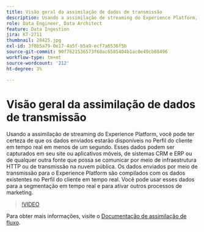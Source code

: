 ```yaml
---
title: Visão geral da assimilação de dados de transmissão
description: Usando a assimilação de streaming do Experience Platform, você pode ter certeza de que os dados enviados estarão disponíveis no Perfil do cliente em tempo real em menos de um segundo. Esses dados podem ser capturados em seu site ou aplicativos móveis, de sistemas CRM e ERP ou de qualquer outra fonte que possa se comunicar por meio de infraestrutura HTTP ou de transmissão na nuvem pública. Os dados enviados por meio de transmissão para o Experience Platform são compilados com os dados existentes no Perfil do cliente em tempo real. Você pode usar esses dados para a segmentação em tempo real e para ativar outros processos de marketing.
role: Data Engineer, Data Architect
feature: Data Ingestion
jira: KT-2711
thumbnail: 28425.jpg
exl-id: 3f0b5a79-0e17-4a5f-b5a9-ecf7a6536f5b
source-git-commit: 90f7621536573f60ac6585404b1ac0e49cb08496
workflow-type: tm+mt
source-wordcount: '212'
ht-degree: 3%

---
```


# Visão geral da assimilação de dados de transmissão

Usando a assimilação de streaming do Experience Platform, você pode ter certeza de que os dados enviados estarão disponíveis no Perfil do cliente em tempo real em menos de um segundo. Esses dados podem ser capturados em seu site ou aplicativos móveis, de sistemas CRM e ERP ou de qualquer outra fonte que possa se comunicar por meio de infraestrutura HTTP ou de transmissão na nuvem pública. Os dados enviados por meio de transmissão para o Experience Platform são compilados com os dados existentes no Perfil do cliente em tempo real. Você pode usar esses dados para a segmentação em tempo real e para ativar outros processos de marketing.

>[!VIDEO](https://video.tv.adobe.com/v/28425?quality=12&learn=on)

Para obter mais informações, visite o [Documentação de assimilação de fluxo](https://experienceleague.adobe.com/docs/experience-platform/ingestion/streaming/overview.html?lang=pt-BR).